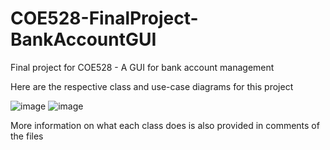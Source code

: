 # COE528-FinalProject-BankAccountGUI
Final project for COE528 - A GUI for bank account management

Here are the respective class and use-case diagrams for this project

![image](https://github.com/user-attachments/assets/839dab92-6b50-498a-a681-0df5398f9505)
![image](https://github.com/user-attachments/assets/5b5a1477-5aa6-47d3-bd5d-3866f2e2bd26)

More information on what each class does is also provided in comments
of the files
